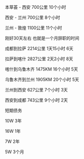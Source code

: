 本草荟 - 西安   700公里   10个小时

西安 - 兰州  700公里  8个小时

兰州 - 敦煌  1100公里  11个小时







刚好30天左右 也就是一个月辞职的时间

成都到拉萨        2214公里  1天15小时       6天

拉萨到喀什         2827公里 2天2小时         8天

喀什到乌鲁木齐  1475KM  16个小时         5天

乌鲁木齐到兰州  1905KM  20个小时         5天

兰州到西安          627公里  7个小时           3天

西安到成都         743公里   9个小时           2天







短期债务

10W  3年

16W  1年

7W    2年

5W    3个月

